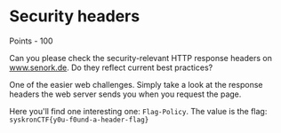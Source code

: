 # Security headers

Points - 100

Can you please check the security-relevant HTTP response headers on www.senork.de. Do they reflect current best practices?

One of the easier web challenges. Simply take a look at the response headers the web server sends you when you request the page.

Here you'll find one interesting one: `Flag-Policy`. The value is the flag: `syskronCTF{y0u-f0und-a-header-flag}`
